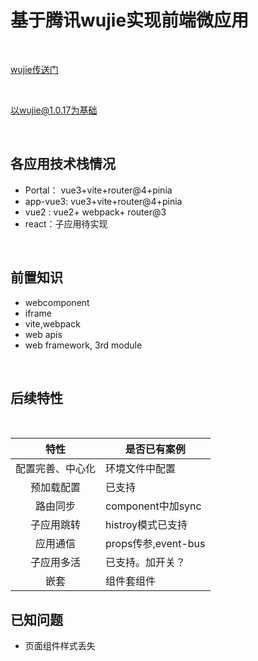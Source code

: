 # 基于腾讯wujie实现前端微应用

<br/>

[wujie传送门](https://wujie-micro.github.io/doc/)

<br/>

以wujie@1.0.17为基础

<br/>


## 各应用技术栈情况

- Portal： vue3+vite+router@4+pinia
- app-vue3: vue3+vite+router@4+pinia
- vue2 : vue2+ webpack+ router@3
- react：子应用待实现

<br/>

## 前置知识

- webcomponent
- iframe
- vite,webpack
- web apis
- web framework, 3rd module

<br/>

## 后续特性
<br/>

| 特性  | 是否已有案例  |
|:---:| ---- |
| 配置完善、中心化 |    环境文件中配置   |
| 预加载配置 | 已支持  |
| 路由同步 | component中加sync  |
| 子应用跳转 | histroy模式已支持  |
| 应用通信 | props传参,event-bus  |
| 子应用多活 | 已支持。加开关？   |
| 嵌套 | 组件套组件 |


## 已知问题

- 页面组件样式丢失

